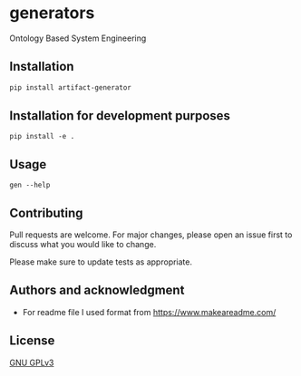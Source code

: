 # generators
Ontology Based System Engineering


## Installation

```bash
pip install artifact-generator
```

## Installation for development purposes
```
pip install -e .   
```

## Usage

```
gen --help
```


## Contributing
Pull requests are welcome. For major changes, please open an issue first to discuss what you would like to change.

Please make sure to update tests as appropriate.

## Authors and acknowledgment

- For readme file I used format from https://www.makeareadme.com/

## License
[GNU GPLv3](https://choosealicense.com/licenses/gpl-3.0/)
